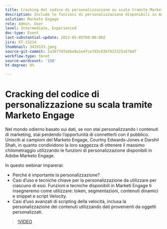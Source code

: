 ```yaml
---
title: Cracking del codice di personalizzazione su scala tramite Marketo Engage
description: Include le funzioni di personalizzazione disponibili in Adobe Marketo Engage, token, segmentazioni, contenuti dinamici e snippet e Velocity Scripting.  Casi d’uso avanzati di scripting della velocità, inclusa la personalizzazione dei contenuti utilizzando dati provenienti da oggetti personalizzati.
solution: Marketo Engage
role: Admin, User
level: Intermediate, Experienced
doc-type: Event
last-substantial-update: 2023-05-05T00:00:00Z
jira: KT-13214
thumbnail: 3419133.jpeg
source-git-commit: 2a3677dfebbe9a1edfce7d3c03bf921525a57bd7
workflow-type: tm+mt
source-wordcount: '150'
ht-degree: 0%

---
```



# Cracking del codice di personalizzazione su scala tramite Marketo Engage

Nel mondo odierno basato sui dati, se non stai personalizzando i contenuti di marketing, stai perdendo l’opportunità di connetterti con il pubblico. Unisciti ai campioni del Marketo Engage, Courtny Edwards-Jones e Darshil Shah, in quanto condividono la loro saggezza di ottenere il massimo chilometraggio utilizzando le funzioni di personalizzazione disponibili in Adobe Marketo Engage.

In questo webinar imparerai:

* Perché è importante la personalizzazione?
* Casi d’uso e tecniche chiave per la personalizzazione da utilizzare per ciascuno di essi. Funzioni e tecniche disponibili in Marketi Engage ti insegneremo come utilizzare: token, segmentazioni, contenuti dinamici e snippet e script Velocity.
* Casi d’uso avanzati di scripting della velocità, inclusa la personalizzazione dei contenuti utilizzando dati provenienti da oggetti personalizzati.

>[!VIDEO](https://video.tv.adobe.com/v/3419133/?learn=on)
